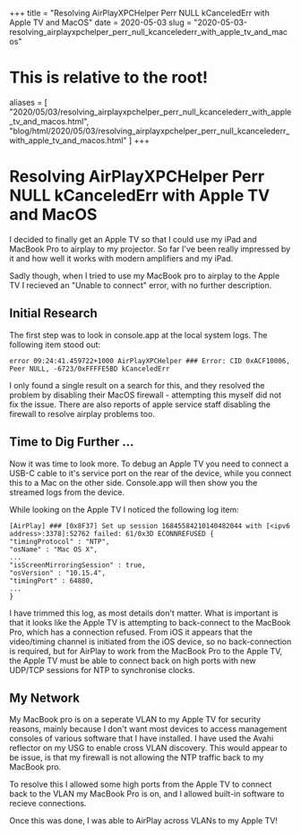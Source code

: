 +++
title = "Resolving AirPlayXPCHelper Perr NULL kCanceledErr with Apple TV and MacOS"
date = 2020-05-03
slug = "2020-05-03-resolving_airplayxpchelper_perr_null_kcancelederr_with_apple_tv_and_macos"
# This is relative to the root!
aliases = [ "2020/05/03/resolving_airplayxpchelper_perr_null_kcancelederr_with_apple_tv_and_macos.html", "blog/html/2020/05/03/resolving_airplayxpchelper_perr_null_kcancelederr_with_apple_tv_and_macos.html" ]
+++
# Resolving AirPlayXPCHelper Perr NULL kCanceledErr with Apple TV and MacOS

I decided to finally get an Apple TV so that I could use my iPad and
MacBook Pro to airplay to my projector. So far I\'ve been really
impressed by it and how well it works with modern amplifiers and my
iPad.

Sadly though, when I tried to use my MacBook pro to airplay to the Apple
TV I recieved an \"Unable to connect\" error, with no further
description.

## Initial Research

The first step was to look in console.app at the local system logs. The
following item stood out:

    error 09:24:41.459722+1000 AirPlayXPCHelper ### Error: CID 0xACF10006, Peer NULL, -6723/0xFFFFE5BD kCanceledErr

I only found a single result on a search for this, and they resolved the
problem by disabling their MacOS firewall - attempting this myself did
not fix the issue. There are also reports of apple service staff
disabling the firewall to resolve airplay problems too.

## Time to Dig Further \...

Now it was time to look more. To debug an Apple TV you need to connect a
USB-C cable to it\'s service port on the rear of the device, while you
connect this to a Mac on the other side. Console.app will then show you
the streamed logs from the device.

While looking on the Apple TV I noticed the following log item:

    [AirPlay] ### [0x8F37] Set up session 16845584210140482044 with [<ipv6 address>:3378]:52762 failed: 61/0x3D ECONNREFUSED {
    "timingProtocol" : "NTP",
    "osName" : "Mac OS X",
    ...
    "isScreenMirroringSession" : true,
    "osVersion" : "10.15.4",
    "timingPort" : 64880,
    ...
    }

I have trimmed this log, as most details don\'t matter. What is
important is that it looks like the Apple TV is attempting to
back-connect to the MacBook Pro, which has a connection refused. From
iOS it appears that the video/timing channel is initiated from the iOS
device, so no back-connection is required, but for AirPlay to work from
the MacBook Pro to the Apple TV, the Apple TV must be able to connect
back on high ports with new UDP/TCP sessions for NTP to synchronise
clocks.

## My Network

My MacBook pro is on a seperate VLAN to my Apple TV for security
reasons, mainly because I don\'t want most devices to access management
consoles of various software that I have installed. I have used the
Avahi reflector on my USG to enable cross VLAN discovery. This would
appear to be issue, is that my firewall is not allowing the NTP traffic
back to my MacBook pro.

To resolve this I allowed some high ports from the Apple TV to connect
back to the VLAN my MacBook Pro is on, and I allowed built-in software
to recieve connections.

Once this was done, I was able to AirPlay across VLANs to my Apple TV!

